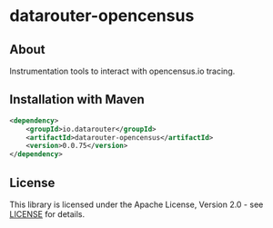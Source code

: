 # datarouter-opencensus

## About
Instrumentation tools to interact with opencensus.io tracing. 

## Installation with Maven

```xml
<dependency>
	<groupId>io.datarouter</groupId>
	<artifactId>datarouter-opencensus</artifactId>
	<version>0.0.75</version>
</dependency>
```

## License

This library is licensed under the Apache License, Version 2.0 - see [LICENSE](../LICENSE) for details.

